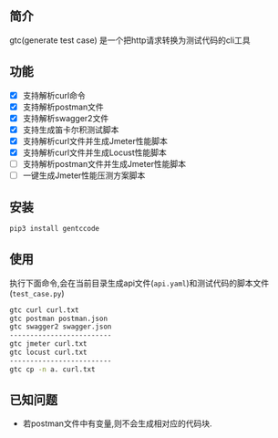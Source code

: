 ## 简介
gtc(generate test case) 是一个把http请求转换为测试代码的cli工具

## 功能

- [x] 支持解析curl命令
- [x] 支持解析postman文件
- [x] 支持解析swagger2文件
- [x] 支持生成笛卡尔积测试脚本
- [x] 支持解析curl文件并生成Jmeter性能脚本
- [x] 支持解析curl文件并生成Locust性能脚本
- [ ] 支持解析postman文件并生成Jmeter性能脚本
- [ ] 一键生成Jmeter性能压测方案脚本
## 安装

```bash
pip3 install gentccode
```
## 使用
执行下面命令,会在当前目录生成api文件(`api.yaml`)和测试代码的脚本文件(`test_case.py`)
```bash
gtc curl curl.txt
gtc postman postman.json
gtc swagger2 swagger.json
-------------------------
gtc jmeter curl.txt
gtc locust curl.txt
-------------------------
gtc cp -n a. curl.txt
```
## 已知问题

- 若postman文件中有变量,则不会生成相对应的代码块.